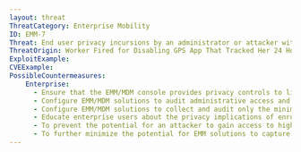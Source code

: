 ```yaml
---
layout: threat
ThreatCategory: Enterprise Mobility
ID: EMM-7
Threat: End user privacy incursions by an administrator or attacker with administrative access to the EMM/MDM administrative console (e.g., tracking device location, call logs, text messages, personal contacts, etc.)
ThreatOrigin: Worker Fired for Disabling GPS App That Tracked Her 24 Hours a Day [Updated] [^6]
ExploitExample:
CVEExample:
PossibleCountermeasures:
    Enterprise:
      - Ensure that the EMM/MDM console provides privacy controls to limit administrator access to privacy-sensitive information.
      - Configure EMM/MDM solutions to audit administrative access and activity, particularly with respects to privacy-sensitive information.
      - Configure EMM/MDM solutions to collect and audit only the minimal set of data necessary to meet the organization's broader mobile device security goals.
      - Educate enterprise users about the privacy implications of enrolling their device into a EMM solution, such as clearly defining what data will be collected, and establishing procedures for resolving potential privacy violations.
      - To prevent the potential for an attacker to gain access to highly privacy-sensitive information, such as call logs, configure EMM solutions with workflows that require multiple adminstrators to authorize access to such information prior to its release by the system.
      - To further minimize the potential for EMM solutions to capture privacy-sensitive data, particularly for BYOD scenarios, deploy EMM solutions that discriminate the data collected when a device is being operated in a business context versus a personal context.
---
```

